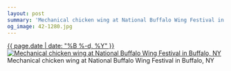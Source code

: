 ```yaml
---
layout: post
summary: 'Mechanical chicken wing at National Buffalo Wing Festival in Buffalo, NY'
og_image: 42-1280.jpg
---
```


<p>
 <time>
  <a href="/42">
   {{ page.date | date: "%B %-d, %Y" }}
  </a>
 </time>
 <a href="/42">
  <img alt="Mechanical chicken wing at National Buffalo Wing Festival in Buffalo, NY" sizes="(min-width: 700px) 50vw, calc(100vw - 2rem)" src="{{ site.assets_url }}/42-640.jpg" srcset="{{ site.assets_url }}/42-1280.jpg 1280w, {{ site.assets_url }}/42-960.jpg 960w, {{ site.assets_url }}/42-640.jpg 640w, {{ site.assets_url }}/42-320.jpg 320w"/>
 </a>
 <span>
  Mechanical chicken wing at National Buffalo Wing Festival in Buffalo, NY
 </span>
</p>
